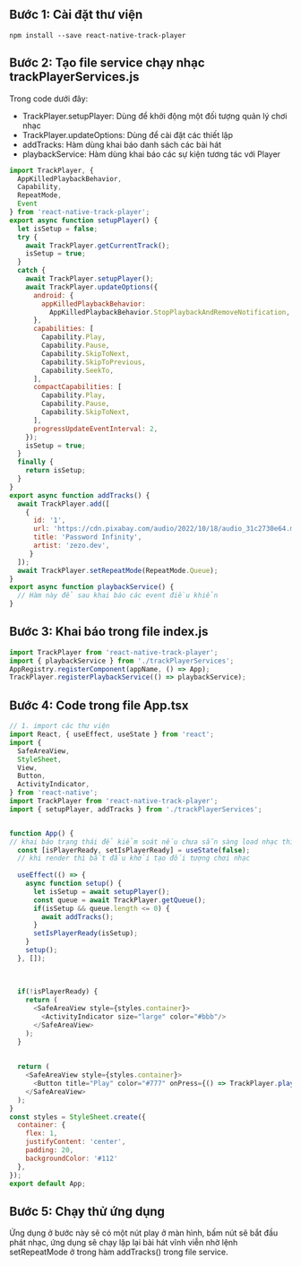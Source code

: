 ## Bước 1: Cài đặt thư viện
```
npm install --save react-native-track-player
```
## Bước 2: Tạo file service chạy nhạc trackPlayerServices.js
Trong code dưới đây: 
- TrackPlayer.setupPlayer: Dùng để khởi động một đối tượng quản lý chơi nhạc
- TrackPlayer.updateOptions: Dùng để cài đặt các thiết lập
- addTracks: Hàm dùng khai báo danh sách các bài hát
- playbackService: Hàm dùng khai báo các sự kiện tương tác với Player

 
```javascript
import TrackPlayer, {
  AppKilledPlaybackBehavior,
  Capability,
  RepeatMode,
  Event
} from 'react-native-track-player';
export async function setupPlayer() {
  let isSetup = false;
  try {
    await TrackPlayer.getCurrentTrack();
    isSetup = true;
  }
  catch {
    await TrackPlayer.setupPlayer();
    await TrackPlayer.updateOptions({
      android: {
        appKilledPlaybackBehavior:
          AppKilledPlaybackBehavior.StopPlaybackAndRemoveNotification,
      },
      capabilities: [
        Capability.Play,
        Capability.Pause,
        Capability.SkipToNext,
        Capability.SkipToPrevious,
        Capability.SeekTo,
      ],
      compactCapabilities: [
        Capability.Play,
        Capability.Pause,
        Capability.SkipToNext,
      ],
      progressUpdateEventInterval: 2,
    });
    isSetup = true;
  }
  finally {
    return isSetup;
  }
}
export async function addTracks() {
  await TrackPlayer.add([
    {
      id: '1',
      url: 'https://cdn.pixabay.com/audio/2022/10/18/audio_31c2730e64.mp3',
      title: 'Password Infinity',
      artist: 'zezo.dev',
     }
  ]);
  await TrackPlayer.setRepeatMode(RepeatMode.Queue);
}
export async function playbackService() {
  // Hàm này để sau khai báo các event điều khiển
}
```

## Bước 3: Khai báo trong file index.js
 
```javascript
import TrackPlayer from 'react-native-track-player';
import { playbackService } from './trackPlayerServices';
AppRegistry.registerComponent(appName, () => App);
TrackPlayer.registerPlaybackService(() => playbackService);
```

## Bước 4: Code trong file App.tsx

```javascript
// 1. import các thư viện
import React, { useEffect, useState } from 'react';
import {
  SafeAreaView,
  StyleSheet,
  View,
  Button,
  ActivityIndicator,
} from 'react-native';
import TrackPlayer from 'react-native-track-player';
import { setupPlayer, addTracks } from './trackPlayerServices';


function App() {
// khai báo trạng thái để kiểm soát nếu chưa sẵn sàng load nhạc thì hiện thị activityIndicator quay quay
  const [isPlayerReady, setIsPlayerReady] = useState(false);
  // khi render thì bắt đầu khởi tạo đối tượng chơi nhạc
  
  useEffect(() => {
    async function setup() {
      let isSetup = await setupPlayer();
      const queue = await TrackPlayer.getQueue();
      if(isSetup && queue.length <= 0) {
        await addTracks();
      }
      setIsPlayerReady(isSetup);
    }
    setup();
  }, []);
  
  
  
  if(!isPlayerReady) {
    return (
      <SafeAreaView style={styles.container}>
        <ActivityIndicator size="large" color="#bbb"/>
      </SafeAreaView>
    );
  }
  
  
  return (
    <SafeAreaView style={styles.container}>
      <Button title="Play" color="#777" onPress={() => TrackPlayer.play()}/>
    </SafeAreaView>
  );
}
const styles = StyleSheet.create({
  container: {
    flex: 1,
    justifyContent: 'center',
    padding: 20,
    backgroundColor: '#112'
  },
});
export default App;
```

## Bước 5: Chạy thử ứng dụng
Ứng dụng ở bước này sẽ có một nút play ở màn hình, bấm nút sẽ bắt đầu phát nhạc, ứng dụng sẽ chạy lặp lại bài hát vĩnh viễn nhờ lệnh setRepeatMode ở trong hàm addTracks() trong file service.
